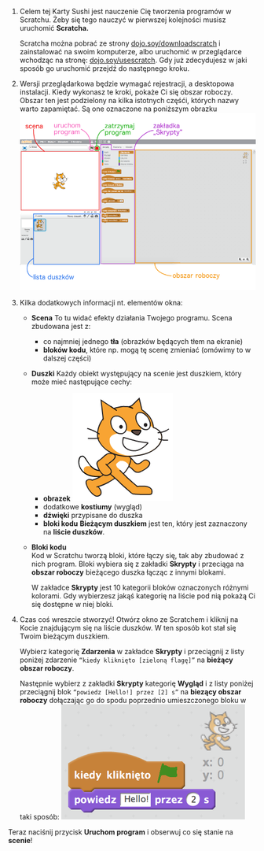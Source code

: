 1. Celem tej Karty Sushi jest nauczenie Cię tworzenia programów w Scratchu. Żeby się tego nauczyć w pierwszej kolejności musisz uruchomić **Scratcha.**

   Scratcha można pobrać ze strony [dojo.soy/downloadscratch](dojo.soy/downloadscratch) i zainstalować  na swoim komputerze, albo uruchomić w przeglądarce wchodząc na stronę: [dojo.soy/usescratch](dojo.soy/usescratch). Gdy już zdecydujesz w jaki sposób go uruchomić przejdź do następnego kroku.

2. Wersji przeglądarkowa będzie wymagać rejestracji, a desktopowa instalacji. Kiedy wykonasz te kroki, pokaże Ci się obszar roboczy.  
   Obszar ten jest podzielony na kilka istotnych częśći, których nazwy warto zapamiętać. Są one oznaczone na poniższym obrazku  
   ![](assets/setup1.png)

3. Kilka dodatkowych informacji nt. elementów okna:

   * **Scena**
     To tu widać efekty działania Twojego programu. Scena zbudowana jest z: 
     * co najmniej jednego **tła** \(obrazków będących tłem na ekranie\)
     * **bloków kodu**, które np. mogą tę scenę zmieniać \(omówimy to w dalszej części\)

   * **Duszki**
     Każdy obiekt występujący na scenie jest duszkiem, który może mieć następujące cechy:
     * **obrazek**
       ![](assets/setup2.png) 
     * dodatkowe **kostiumy** \(wygląd\)
     * **dźwięki** przypisane do duszka
     * **bloki kodu** 
     **Bieżącym duszkiem** jest ten, który jest zaznaczony na **liście duszków**.

   * **Bloki kodu**  
     Kod w Scratchu tworzą bloki, które łączy się,  tak aby zbudować z nich program. Bloki wybiera się z zakładki **Skrypty** i przeciąga na **obszar roboczy** bieżącego duszka łącząc z innymi blokami.

     W zakładce **Skrypty** jest 10 kategorii bloków oznaczonych różnymi kolorami. Gdy wybierzesz jakąś kategorię na liście pod nią pokażą Ci się dostępne w niej bloki.

4. Czas coś wreszcie stworzyć! Otwórz okno ze Scratchem i kliknij na Kocie znajdującym się na liście duszków. W ten sposób kot stał się Twoim bieżącym duszkiem.

   Wybierz kategorię **Zdarzenia** w zakładce **Skrypty** i przeciągnij z listy poniżej zdarzenie `“kiedy kliknięto [zieloną flagę]”` na **bieżący obszar roboczy**.

   Następnie wybierz z zakładki **Skrypty** kategorię **Wygląd** i z listy poniżej przeciągnij blok `“powiedz [Hello!] przez [2] s”` na **biezący obszar roboczy** dołączając go do spodu poprzednio umieszczonego bloku w taki sposób: ![](assets/setup3.png)

Teraz naciśnij przycisk **Uruchom program** i obserwuj co się stanie na **scenie**!


